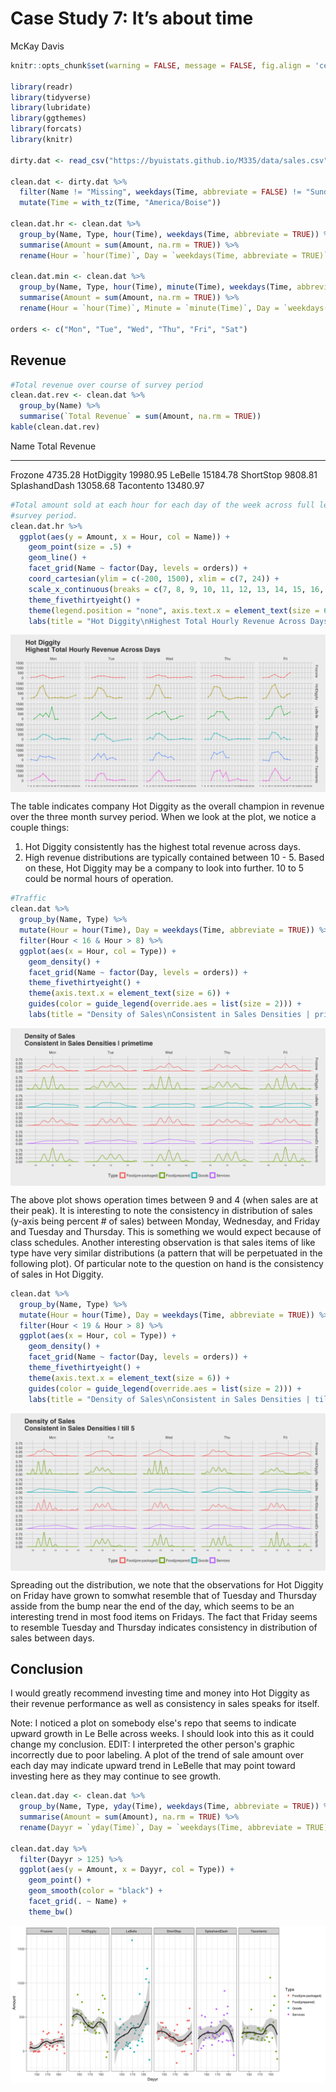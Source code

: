 # Case Study 7: It’s about time
McKay Davis  


```r
knitr::opts_chunk$set(warning = FALSE, message = FALSE, fig.align = 'center', fig.width = 12, fig.height = 6)

library(readr)
library(tidyverse)
library(lubridate)
library(ggthemes)
library(forcats)
library(knitr)

dirty.dat <- read_csv("https://byuistats.github.io/M335/data/sales.csv") %>% as_tibble()

clean.dat <- dirty.dat %>%
  filter(Name != "Missing", weekdays(Time, abbreviate = FALSE) != "Sunday" & weekdays(Time, abbreviate = FALSE) != "Saturday" ) %>% #consider removing sunday observations totalling $166
  mutate(Time = with_tz(Time, "America/Boise"))

clean.dat.hr <- clean.dat %>% 
  group_by(Name, Type, hour(Time), weekdays(Time, abbreviate = TRUE)) %>% 
  summarise(Amount = sum(Amount, na.rm = TRUE)) %>% 
  rename(Hour = `hour(Time)`, Day = `weekdays(Time, abbreviate = TRUE)`)

clean.dat.min <- clean.dat %>%
  group_by(Name, Type, hour(Time), minute(Time), weekdays(Time, abbreviate = TRUE)) %>% 
  summarise(Amount = sum(Amount, na.rm = TRUE)) %>% 
  rename(Hour = `hour(Time)`, Minute = `minute(Time)`, Day = `weekdays(Time, abbreviate = TRUE)`)

orders <- c("Mon", "Tue", "Wed", "Thu", "Fri", "Sat")
```

## Revenue


```r
#Total revenue over course of survey period
clean.dat.rev <- clean.dat %>%
  group_by(Name) %>% 
  summarise(`Total Revenue` = sum(Amount, na.rm = TRUE))
kable(clean.dat.rev)
```



Name             Total Revenue
--------------  --------------
Frozone                4735.28
HotDiggity            19980.95
LeBelle               15184.78
ShortStop              9808.81
SplashandDash         13058.68
Tacontento            13480.97

```r
#Total amount sold at each hour for each day of the week across full length of
#survey period.
clean.dat.hr %>% 
  ggplot(aes(y = Amount, x = Hour, col = Name)) +
    geom_point(size = .5) +
    geom_line() +
    facet_grid(Name ~ factor(Day, levels = orders)) +
    coord_cartesian(ylim = c(-200, 1500), xlim = c(7, 24)) +
    scale_x_continuous(breaks = c(7, 8, 9, 10, 11, 12, 13, 14, 15, 16, 17, 18, 19, 20, 21, 22, 23, 24)) +
    theme_fivethirtyeight() +
    theme(legend.position = "none", axis.text.x = element_text(size = 6)) +
    labs(title = "Hot Diggity\nHighest Total Hourly Revenue Across Days")
```

<img src="Case_Study_07_files/figure-html/unnamed-chunk-1-1.png" style="display: block; margin: auto;" />

The table indicates company Hot Diggity as the overall champion in revenue over the three month survey period. When we look at the plot, we notice a couple things:
1. Hot Diggity consistently has the highest total revenue across days.
2. High revenue distributions are typically contained between 10 - 5.
Based on these, Hot Diggity may be a company to look into further. 10 to 5 could be normal hours of operation.


```r
#Traffic
clean.dat %>%
  group_by(Name, Type) %>% 
  mutate(Hour = hour(Time), Day = weekdays(Time, abbreviate = TRUE)) %>% 
  filter(Hour < 16 & Hour > 8) %>% 
  ggplot(aes(x = Hour, col = Type)) +
    geom_density() +
    facet_grid(Name ~ factor(Day, levels = orders)) +
    theme_fivethirtyeight() +
    theme(axis.text.x = element_text(size = 6)) +
    guides(color = guide_legend(override.aes = list(size = 2))) +
    labs(title = "Density of Sales\nConsistent in Sales Densities | primetime")
```

<img src="Case_Study_07_files/figure-html/unnamed-chunk-2-1.png" style="display: block; margin: auto;" />

The above plot shows operation times between 9 and 4 (when sales are at their peak). It is interesting to note the consistency in distribution of sales (y-axis being percent # of sales) between Monday, Wednesday, and Friday and Tuesday and Thursday. This is something we would expect because of class schedules. Another interesting observation is that sales items of like type have very similar distributions (a pattern that will be perpetuated in the following plot). Of particular note to the question on hand is the consistency of sales in Hot Diggity.


```r
clean.dat %>%
  group_by(Name, Type) %>% 
  mutate(Hour = hour(Time), Day = weekdays(Time, abbreviate = TRUE)) %>% 
  filter(Hour < 19 & Hour > 8) %>% 
  ggplot(aes(x = Hour, col = Type)) +
    geom_density() +
    facet_grid(Name ~ factor(Day, levels = orders)) +
    theme_fivethirtyeight() +
    theme(axis.text.x = element_text(size = 6)) +
    guides(color = guide_legend(override.aes = list(size = 2))) +
    labs(title = "Density of Sales\nConsistent in Sales Densities | till 5")
```

<img src="Case_Study_07_files/figure-html/unnamed-chunk-3-1.png" style="display: block; margin: auto;" />

Spreading out the distribution, we note that the observations for Hot Diggity on Friday have grown to somwhat resemble that of Tuesday and Thursday asside from the bump near the end of the day, which seems to be an interesting trend in most food items on Fridays. The fact that Friday seems to resemble Tuesday and Thursday indicates consistency in distribution of sales between days.

## Conclusion

I would greatly recommend investing time and money into Hot Diggity as their revenue performance as well as consistency in sales speaks for itself.



Note: I noticed a plot on somebody else's repo that seems to indicate upward growth in Le Belle across weeks. I should look into this as it could change my conclusion.
EDIT: I interpreted the other person's graphic incorrectly due to poor labeling. A plot of the trend of sale amount over each day may indicate upward trend in LeBelle that may point toward investing here as they may continue to see growth.


```r
clean.dat.day <- clean.dat %>%
  group_by(Name, Type, yday(Time), weekdays(Time, abbreviate = TRUE)) %>% 
  summarise(Amount = sum(Amount), na.rm = TRUE) %>% 
  rename(Dayyr = `yday(Time)`, Day = `weekdays(Time, abbreviate = TRUE)`)

clean.dat.day %>% 
  filter(Dayyr > 125) %>% 
  ggplot(aes(y = Amount, x = Dayyr, col = Type)) +
    geom_point() +
    geom_smooth(color = "black") +
    facet_grid(. ~ Name) +
    theme_bw()
```

<img src="Case_Study_07_files/figure-html/unnamed-chunk-4-1.png" style="display: block; margin: auto;" />

